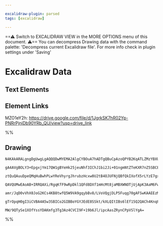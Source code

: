 ```yaml
---

excalidraw-plugin: parsed
tags: [excalidraw]

---
```

==⚠  Switch to EXCALIDRAW VIEW in the MORE OPTIONS menu of this document. ⚠== You can decompress Drawing data with the command palette: 'Decompress current Excalidraw file'. For more info check in plugin settings under 'Saving'



# Excalidraw Data

## Text Elements
## Element Links
MZO1eY2h: https://drive.google.com/file/d/1JgrkSK7hR02Yp-PNRrPjnjDb90YRb_QU/view?usp=drive_link

%%
## Drawing
```compressed-json
N4KAkARALgngDgUwgLgAQQQDwMYEMA2AlgCYBOuA7hADTgQBuCpAzoQPYB2KqATLZMzYBXUtiRoIACyhQ4zZAHoFAc0JRJQgEYA6bGwC2CgF7N6hbEcK4OCtptbErHALRY8RMpWdx8Q1TdIEfARcZgRmBShcZQUebQBGeISaOiCEfQQOKGZuAG1wMFAwYogSbggAWQAtAHl4hABNHkkU4shYRHL0zQRiYlxNYNaSzG5neIAGAGYp7QA2AHZFuZ4l

gA4AVgBOLY3+EpgxjYm17QW1gBYeHk25jeuNhf3IChJ1bi2Ji+01ngmNtZTeKXR7nZ5SBCEZTSbjxKYbJJTOZbS5TK5bJZzcHWZRDNATcHMKCkNgAawQAGE2Pg2KRygBiepMpDgzS4bCk5QkoQcYhUml0iTE6zMOC4QJZYaQABmhHw+AAyrA8ehBB4pRAiSTyQB1N4tNB8AoCYlkhBKmAqzXUsrg7nQjjhHJoeLgthi7BqQ4uiYE40QLnCOAASWI

ztQuQAuuDpeQMqHuBwhPLwYReVhyrgJhrubzHcxw0U2tB4OJUFNjQBfQkIXofX5rLYzE7gxgsdhcNAIratpisTgAOU4YlhGzmE1Wv1WqeYABE0lA62hpQQwqzhLyAKLBDJZcNR8FCOD9RfEWELAHxO48KafBZ+4tEDik8rSWTyJRkQiMbTKNhsXEEF0AwFFlYIFGIBR4gAKS5UkFQAaQWSQACUJwaOBnAABQHFDSCwgArDgCNnTRPgaFDNAAfQAR

QAVQUMwEAoAB+IRRQAXi/RgqKfF9wRpDkl1QFd8DXf1mHcMt8jaMBXWNOTjUjApK3AaM6FwOA4CVXBF24ItoEkdIywgIhoSgYYGEIZiACF2U5XM+WpWkGWlNz3Ms7ARAlKBg0XfQlW1SlnMFdBGQQZlPO8zJfP8uyOUDHknIFcphQ4UVxRiqLSB8vz0gAMTlRVlRMtVbQKCAvJymK8oC01dX1bgjRKKrcv8wKzQtK0yrPfZKuirJapQ4QHSdWE+t

amr/JqD0vVhX0JoG2KCs4KB8twfQ5W9VA9gqybBv8/LVoVQgjDLP5Fuqg70gAFSwKAAEEzM7dBgmlCzLra9IdNIR6crYCgjNwM80CTFM9qW2rN15B7/sBkIQfQcUSSoT6pvSWGUZu0tykcyzJJJeUAA1zwub45l+eIFguNZ4h4XYFimPqCepfAGm4DYLjmbQeBptZ7wWXYpnONY+qMf99H0/16AIIQywmeYkVWCtimrCGruW/RhqS/NwwgPG+q5E

gTrOpqH0gI3iCVBA4A5w3SBICo2GIBBoYGYJEdE8SSkt/kXLQItIBs6lEf15Q2QACh4KnqF4GO46eVAFY2ABKDUUIQZRk3FXHw9wKOpgJXhC9jm8i+TtOVLRrIOvJGaoA7cMwfwPrYw2hAM/TB2OGUKXi0yd3hOJOXwWwIhbbQYeEHBDh2+4Ke3SEKAnzLKeq4quwCIQbBsgVWe4Cdl23cGYSvenir2Qbxgbv/fA+5KDpSrSHeOw1LyiQMbHOlB5

MW/9QTySe1XOfYssYDAKmfg3Tg3Az4CVCI9F+19b6Jl/ipcAasZRynCPpVSlYgA=
```
%%
